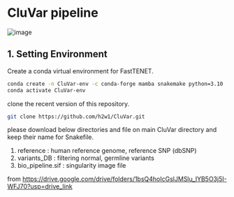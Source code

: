 # CluVar pipeline
![image](https://github.com/user-attachments/assets/5915c4be-ac88-45a0-9a3b-7a3567ef3f0d)


## 1. Setting Environment

Create a conda virtual environment for FastTENET.

```bash
conda create -n CluVar-env -c conda-forge mamba snakemake python=3.10
conda activate CluVar-env 
```

clone the recent version of this repository.
```bash
git clone https://github.com/h2w1/CluVar.git
```




please download below directories and file on main CluVar directory and keep their name for Snakefile. 

1) reference : human reference genome, reference SNP (dbSNP) 
2) variants_DB : filtering normal, germline variants
3) bio_pipeline.sif : singularity image file

from https://drive.google.com/drive/folders/1bsQ4hoIcGslJMSlu_IYB5O3j5I-WFJ70?usp=drive_link

